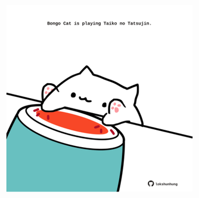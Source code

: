 <!-- built at 03/07/2021, 01:41:41 UTC -->
<p align="center">
  <img width="500" height="500" src="./ReadmeImage.svg">
</p>
